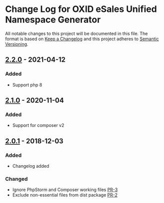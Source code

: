 # Change Log for OXID eSales Unified Namespace Generator

All notable changes to this project will be documented in this file.
The format is based on [Keep a Changelog](http://keepachangelog.com/)
and this project adheres to [Semantic Versioning](http://semver.org/).

## [2.2.0] - 2021-04-12

### Added
- Support php 8

## [2.1.0] - 2020-11-04

### Added
- Support for composer v2

## [2.0.1] - 2018-12-03

### Added

- Changelog added

### Changed

- Ignore PhpStorm and Composer working files [PR-3](https://github.com/OXID-eSales/oxideshop-unified-namespace-generator/pull/3)
- Exclude non-essential files from dist package [PR-2](https://github.com/OXID-eSales/oxideshop-unified-namespace-generator/pull/2)

[2.2.0]: https://github.com/OXID-eSales/oxideshop-unified-namespace-generator/compare/v2.1.0...v2.2.0
[2.1.0]: https://github.com/OXID-eSales/oxideshop-unified-namespace-generator/compare/v2.0.1...v2.1.0
[2.0.1]: https://github.com/OXID-eSales/oxideshop-unified-namespace-generator/compare/v2.0.0...v2.0.1
